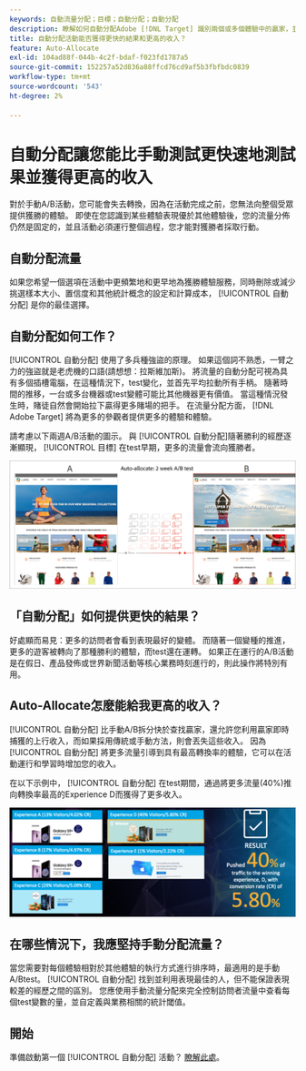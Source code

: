 ```yaml
---
keywords: 自動流量分配；目標；自動分配；自動分配
description: 瞭解如何自動分配Adobe [!DNL Target] 識別兩個或多個體驗中的贏家，並自動將更多流量重新分配給贏家。
title: 自動分配活動能否獲得更快的結果和更高的收入？
feature: Auto-Allocate
exl-id: 104ad88f-044b-4c2f-bdaf-f023fd1787a5
source-git-commit: 152257a52d836a88ffcd76cd9af5b3fbfbdc0839
workflow-type: tm+mt
source-wordcount: '543'
ht-degree: 2%

---
```


# 自動分配讓您能比手動測試更快速地測試果並獲得更高的收入

對於手動A/B活動，您可能會失去轉換，因為在活動完成之前，您無法向整個受眾提供獲勝的體驗。 即使在您認識到某些體驗表現優於其他體驗後，您的流量分佈仍然是固定的，並且活動必須運行整個過程，您才能對獲勝者採取行動。

## 自動分配流量

如果您希望一個選項在活動中更頻繁地和更早地為獲勝體驗服務，同時刪除或減少挑選樣本大小、置信度和其他統計概念的設定和計算成本， [!UICONTROL 自動分配] 是你的最佳選擇。

## 自動分配如何工作？

[!UICONTROL 自動分配] 使用了多兵種強盜的原理。 如果這個詞不熟悉，一臂之力的強盜就是老虎機的口語(請想想：拉斯維加斯)。 將流量的自動分配可視為具有多個插槽電腦，在這種情況下，test變化，並首先平均拉動所有手柄。 隨著時間的推移，一台或多台機器或test變體可能比其他機器更有價值。 當這種情況發生時，賭徒自然會開始拉下贏得更多賭場的把手。 在流量分配方面， [!DNL Adobe Target] 將為更多的參觀者提供更多的體驗和體驗。

請考慮以下兩週A/B活動的圖示。 與 [!UICONTROL 自動分配]隨著勝利的經歷逐漸顯現， [!UICONTROL 目標] 在test早期，更多的流量會流向獲勝者。

![自動分配圖示](/help/main/c-activities/automated-traffic-allocation/assets/Auto-Allocate-test.png)

## 「自動分配」如何提供更快的結果？

好處顯而易見：更多的訪問者會看到表現最好的變體。 而隨著一個變種的推進，更多的遊客被轉向了那種勝利的體驗，而test還在運轉。 如果正在運行的A/B活動是在假日、產品發佈或世界新聞活動等核心業務時刻進行的，則此操作將特別有用。

## Auto-Allocate怎麼能給我更高的收入？

[!UICONTROL 自動分配] 比手動A/B拆分快於查找贏家，還允許您利用贏家即時捕獲的上行收入，而如果採用傳統或手動方法，則會丟失這些收入。 因為 [!UICONTROL 自動分配] 將更多流量引導到具有最高轉換率的體驗，它可以在活動運行和學習時增加您的收入。

在以下示例中， [!UICONTROL 自動分配] 在test期間，通過將更多流量(40%)推向轉換率最高的Experience D而獲得了更多收入。

![自動分配提供了更高收入的圖示](/help/main/c-activities/automated-traffic-allocation/assets/five-experiences.png)

## 在哪些情況下，我應堅持手動分配流量？

當您需要對每個體驗相對於其他體驗的執行方式進行排序時，最適用的是手動A/Btest。 [!UICONTROL 自動分配] 找到並利用表現最佳的人，但不能保證表現較差的經歷之間的區別。 您應使用手動流量分配來完全控制訪問者流量中查看每個test變數的量，並自定義與業務相關的統計閾值。

## 開始

準備啟動第一個 [!UICONTROL 自動分配] 活動？ [瞭解此處](/help/main/c-activities/automated-traffic-allocation/automated-traffic-allocation.md)。
